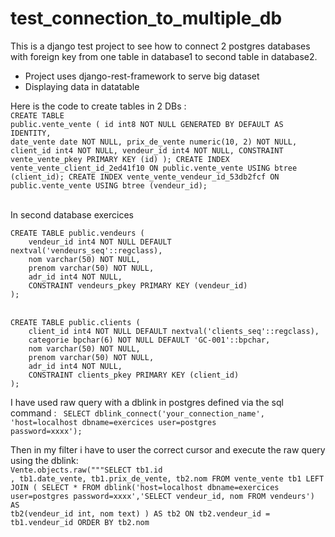 # test_connection_to_multiple_db

This is a django test project to see how to connect 2 postgres databases with foreign key from one table in database1 to second table in database2.

- Project uses django-rest-framework to serve big dataset
- Displaying data in datatable 

Here is the code to create tables in 2 DBs :<br>
<code>CREATE TABLE public.vente_vente (
	id int8 NOT NULL GENERATED BY DEFAULT AS IDENTITY,
	date_vente date NOT NULL,
	prix_de_vente numeric(10, 2) NOT NULL,
	client_id int4 NOT NULL,
	vendeur_id int4 NOT NULL,
	CONSTRAINT vente_vente_pkey PRIMARY KEY (id)
);
CREATE INDEX vente_vente_client_id_2ed41f10 ON public.vente_vente USING btree (client_id);
CREATE INDEX vente_vente_vendeur_id_53db2fcf ON public.vente_vente USING btree (vendeur_id);</code>

<br>
In second database exercices<br>
<code>
CREATE TABLE public.vendeurs (
	vendeur_id int4 NOT NULL DEFAULT nextval('vendeurs_seq'::regclass),
	nom varchar(50) NOT NULL,
	prenom varchar(50) NOT NULL,
	adr_id int4 NOT NULL,
	CONSTRAINT vendeurs_pkey PRIMARY KEY (vendeur_id)
);</code>
<br>
<br>
<code>
CREATE TABLE public.clients (
	client_id int4 NOT NULL DEFAULT nextval('clients_seq'::regclass),
	categorie bpchar(6) NOT NULL DEFAULT 'GC-001'::bpchar,
	nom varchar(50) NOT NULL,
	prenom varchar(50) NOT NULL,
	adr_id int4 NOT NULL,
	CONSTRAINT clients_pkey PRIMARY KEY (client_id)
);</code>


I have used raw query with a dblink in postgres defined via the sql command :
<code>	SELECT dblink_connect('your_connection_name', 'host=localhost dbname=exercices user=postgres password=xxxx');</code>

Then in my filter i have to user the correct cursor and execute the raw query using the dblink:<br>
<code>Vente.objects.raw("""SELECT tb1.id , tb1.date_vente, tb1.prix_de_vente, tb2.nom
               FROM vente_vente tb1
               LEFT JOIN (
                 SELECT *
                 FROM dblink('host=localhost dbname=exercices user=postgres password=xxxx','SELECT vendeur_id, nom FROM vendeurs')
                 AS tb2(vendeur_id int, nom text)
               ) AS tb2 ON tb2.vendeur_id = tb1.vendeur_id ORDER BY tb2.nom
</code>
